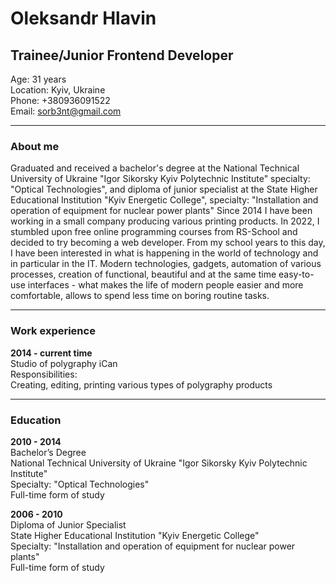 # Oleksandr Hlavin

## Trainee/Junior Frontend Developer

Age: 31 years  
Location: Kyiv, Ukraine  
Phone: +380936091522  
Email: sorb3nt@gmail.com

---

### About me

Graduated and received a bachelor's degree at the National Technical University of Ukraine "Igor Sikorsky Kyiv Polytechnic Institute" specialty: "Optical Technologies", and diploma of junior specialist at the State Higher Educational Institution "Kyiv Energetic College", specialty: "Installation and operation of equipment for nuclear power plants"
Since 2014 I have been working in a small company producing various printing products.
In 2022, I stumbled upon free online programming courses from RS-School and decided to try becoming a web developer. From my school years to this day, I have been interested in what is happening in the world of technology and in particular in the IT. Modern technologies, gadgets, automation of various processes, creation of functional, beautiful and at the same time easy-to-use interfaces - what makes the life of modern people easier and more comfortable, allows to spend less time on boring routine tasks.

---

### Work experience

**2014 - current time**  
Studio of polygraphy iCan  
Responsibilities:  
Creating, editing, printing various types of polygraphy products

---

### Education

**2010 - 2014**  
Bachelor’s Degree  
National Technical University of Ukraine "Igor Sikorsky Kyiv Polytechnic Institute"  
Specialty: "Optical Technologies"  
Full-time form of study

**2006 - 2010**  
Diploma of Junior Specialist  
State Higher Educational Institution "Kyiv Energetic College"  
Specialty: "Installation and operation of equipment for nuclear power plants"  
Full-time form of study
